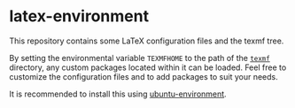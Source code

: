 # latex-environment
This repository contains some LaTeX configuration files and the texmf tree.

By setting the environmental variable `TEXMFHOME` to the path of the [`texmf`](texmf/) directory, any custom packages located within it can be loaded.
Feel free to customize the configuration files and to add packages to suit your needs.

It is recommended to install this using [ubuntu-environment](https://github.com/conjikidow/ubuntu-environment.git).
